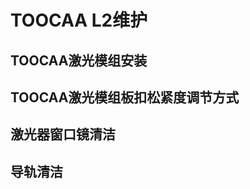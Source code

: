 ﻿---
sidebar_position: 2
sidebar_label: TOOCAA L2维护
---
# TOOCAA L2维护
## TOOCAA激光模组安装
## TOOCAA激光模组板扣松紧度调节方式
## 激光器窗口镜清洁
## 导轨清洁
